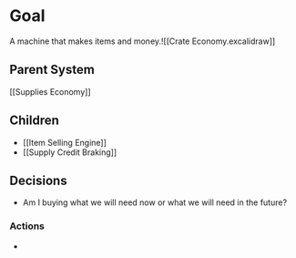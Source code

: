 # Goal
A machine that makes items and money.![[Crate Economy.excalidraw]]

## Parent System
[[Supplies Economy]]
## Children
- [[Item Selling Engine]]
- [[Supply Credit Braking]]

## Decisions
- Am I buying what we will need now or what we will need in the future?

### Actions
- 

